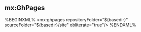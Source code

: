 ## mx:GhPages

%BEGINXML%
<mx:ghpages repositoryFolder="${basedir}" sourceFolder="${basedir}/site" obliterate="true"/>
%ENDXML%
